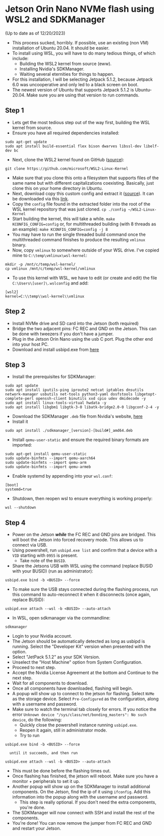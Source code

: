 # Jetson Orin Nano NVMe flash using WSL2 and SDKManager
(Up to date as of 12/20/2023)
- This process sucked, horribly. If possible, use an existing (non VM) installation of Ubuntu 20.04. It should be easier.
- To install using WSL, you will have to do many tedious things, of which include:
  - Building the WSL2 kernel from source (eww).
  - Installing Nvidia's SDKManager.
  - Waiting several eternities for things to happen.
- For this installation, I will be selecting Jetpack 5.1.2, because Jetpack 6.0 was uncooperative and only led to a black screen on boot.
- The newest version of Ubuntu that supports Jetpack 5.1.2 is Ubuntu-20.04. Make sure you are using that version to run commands.

## Step 1
- Lets get the most tedious step out of the way first, building the WSL kernel from source.
- Ensure you have all required dependencies installed:
```
sudo apt-get update
sudo apt install build-essential flex bison dwarves libssl-dev libelf-dev bc
```
- Next, clone the WSL2 kernel found on GitHub ([source](https://github.com/microsoft/WSL2-Linux-Kernel)):
```
git clone https://github.com/microsoft/WSL2-Linux-Kernel
```
- Make sure that you clone this onto a filesystem that supports files of the same name but with different capitalizations coexisting. Basically, just clone this on your home directory in Ubuntu.
- Next, download copy this custom config and extract it ([source](https://forums.developer.nvidia.com/t/flash-jetson-orin-nano-wsl2/263654/9)). It can be downloaded via this [link](https://forums.developer.nvidia.com/uploads/short-url/NjlHVIo6tP4slqAJQND462YIk7.gz).
- Copy the `config` file found in the extracted folder into the root of the WSL kernel repository that was just cloned.
  `cp ./config ~/WSL2-Linux-Kernel`
- Start building the kernel, this will take a while.
  `make KCONFIG_CONFIG=config`
  or, for multithreaded building (with 8 threads as an example):
  `make KCONFIG_CONFIG=config -j 8`
- You may have to run the single threaded build command once the multithreaded command finishes to produce the resulting `vmlinux` binary.
- Now, copy `vmlinux` to somewhere outside of your WSL drive. I've copied mine to `C:\temp\vmlinux\wsl-kernel`:
```
mkdir -p /mnt/c/temp/wsl-kernel/
cp vmlinux /mnt/c/temp/wsl-kernel/vmlinux
```
- To use this kernel with WSL, we have to edit (or create and edit) the file `C:\Users\[user]\.wslconfig` and add:
```
[wsl2]
kernel=C:\\temp\\wsl-kernel\\vmlinux
```

## Step 2
- Install NVMe drive and SD card into the Jetson (both required)
- Bridge the two adjacent pins: FC REC and GND on the Jetson. This can be done with tweezers if you don't have a jumper.
- Plug in the Jetson Orin Nano using the usb C port. Plug the other end into your host PC.
- Download and install usbipd.exe from [here](https://github.com/dorssel/usbipd-win/releases/latest)

## Step 3
- Install the prerequisites for SDKManager:
```
sudo apt update
sudo apt install iputils-ping iproute2 netcat iptables dnsutils network-manager usbutils net-tools python3-yaml dosfstools libgetopt-complete-perl openssh-client binutils xxd cpio udev dmidecode -y
sudo apt install linux-tools-virtual hwdata -y
sudo apt install libgbm1 libgtk-3-0 libatk-bridge2.0-0 libgconf-2-4 -y
```
- Download the SDKManager `.deb` file from Nvidia's website, [here](https://developer.download.nvidia.com/sdkmanager/redirects/sdkmanager-deb.html)
- Install it
```
sudo apt install ./sdkmanager_[version]-[build#]_amd64.deb
```
- Install `qemu-user-static` and ensure the required binary formats are imported:
```
sudo apt-get install qemu-user-static
sudo update-binfmts --import qemu-aarch64
sudo update-binfmts --import qemu-arm
sudo update-binfmts --import qemu-armeb
```
- Enable systemd by appending into your `wsl.conf`:
```
[boot]
systemd=true
```
- Shutdown, then reopen wsl to ensure everything is working properly:
```
wsl --shutdown
```

## Step 4
- Power on the Jetson ***while*** the FC REC and GND pins are bridged. This will boot the Jetson into forced recovery mode. This allows us to connect via USB.
- Using powershell, run `usbipd.exe list` and confirm that a device with a `VID` starting with `0955` is present.
  - Take note of the `BUSID`.
- Share the Jetsons USB with WSL using the command (replace BUSID with your BUSID) (run as administrator):
```
usbipd.exe bind -b <BUSID> --force
```
- To make sure the USB stays connected during the flashing process, run this command to auto-reconnect it when it disconnects (once again, replace BUSID):
```
usbipd.exe attach --wsl -b <BUSID> --auto-attach
```
- In WSL, open sdkmanager via the commandline:
```
sdkmanager
```
- Login to your Nvidia account.
- The Jetson should be automatically detected as long as usbipd is running. Select the "Developer Kit" version when presented with the option.
- Select "JetPack 5.1.2" as your SDK Version.
- Unselect the "Host Machine" option from System Configuration.
- Proceed to next step.
- Accept the Nvidia License Agreement at the bottom and Continue to the next step.
- Wait for all components to download.
- Once all components have downloaded, flashing will begin.
- A popup will show up to connect to the jetson for flashing. Select `NVMe` as the storage device. Select `Pre-Configured` as the configuration, along with a username and password.
- Make sure to watch the terminal tab closely for errors. If you notice the error `Unknown device "/sys/class/net/bonding_masters": No such device`, do the following:
  - Quickly close the powershell instance running `usbipd.exe`. 
  - Reopen it again, still in administrator mode.
  - Try to run 
```
usbipd.exe bind -b <BUSID> --force
```
      until it succeeds, and then run
```
usbipd.exe attach --wsl -b <BUSID> --auto-attach
```
  - This must be done before the flashing times out.
- Once flashing has finished, the jetson will reboot. Make sure you have a monitor + peripherals to set it up.
- Another popup will show up on the SDKManager to install additional components. On the Jetson, find the ip of it using `ifconfig`. Add this information into the popup along with the username and password.
  - This step is really optional. If you don't need the extra components, you're done.
- The SDKManager will now connect with SSH and install the rest of the components.
- You're done! You can now remove the jumper from FC REC and GND and restart your Jetson.
